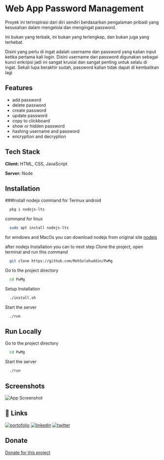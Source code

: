 # Web App Password Management
Proyek ini terinspirasi dari diri sendiri berdasarkan pengalaman pribadi yang kesusahan dalam mengelola dan mengingat password.

Ini bukan yang terbaik, ini bukan yang terlengkap, dan bukan juga yang terhebat.

Disini yang perlu di ingat adalah username dan password yang kalian input ketika pertama kali login. Disini username dan password digunakan sebagai kunci enkripsi jadi ini sangat krusial dan sangat penting untuk selalu di ingat. Sekali lupa berakhir sudah, password kalian tidak dapat di kembalikan lagi

## Features

- add password
- delete password
- create password
- update password
- copy to clickboard
- show or hidden password
- hashing username and password
- encryption and decryption
## Tech Stack

**Client:** HTML, CSS, JavaScript

**Server:** Node

## Installation
###Install nodejs
command for Termux android
```bash
  pkg i nodejs-lts
```
command for linux

```bash
  sudo apt install nodejs-lts
```
for windows and MacOs you can download nodejs from original site
[nodejs](https://nodejs.org/en/download)

after nodejs Installation you can to next step
Clone the project, open terminal and run this command

```bash
  git clone https://github.com/MohSolehuddin/PwMg
```

Go to the project directory

```bash
  cd PwMg
```

Setup Installation

```bash
  ./install.sh
```

Start the server

```bash
  ./run
```

## Run Locally

Go to the project directory

```bash
  cd PwMg
```

Start the server

```bash
  ./run
```


## Screenshots
![App Screenshot](https://via.placeholder.com/468x300?text=App+Screenshot+Here)

## 🔗 Links
[![portofolio](https://img.shields.io/badge/my_portfolio-000?style=for-the-badge&logo=ko-fi&logoColor=white)](https://msytc.vercel.app)
[![linkedin](https://img.shields.io/badge/linkedin-0A66C2?style=for-the-badge&logo=linkedin&logoColor=white)](www.linkedin.com/in/moh-solehuddin190805)
[![twitter](https://img.shields.io/badge/twitter-1DA1F2?style=for-the-badge&logo=twitter&logoColor=white)](https://twitter.com/@msytcode)

## Donate
[Donate for this project](https://mayar.to/msytc)